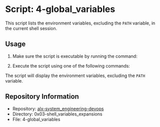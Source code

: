 # Script: 4-global_variables

This script lists the environment variables, excluding the `PATH` variable, in the current shell session.

## Usage

1. Make sure the script is executable by running the command:

2. Execute the script using one of the following commands:

The script will display the environment variables, excluding the `PATH` variable.

## Repository Information

- Repository: [alx-system_engineering-devops](https://github.com/your-username/alx-system_engineering-devops)
- Directory: 0x03-shell_variables_expansions
- File: 4-global_variables

